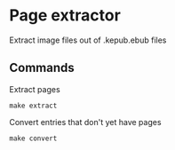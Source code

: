 # Page extractor

Extract image files out of .kepub.ebub files

## Commands

Extract pages

    make extract

Convert entries that don't yet have pages

    make convert
